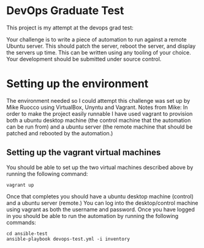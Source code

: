 # DevOps Graduate Test

This project is my attempt at the devops grad test:

Your challenge is to write a piece of automation to run against a remote Ubuntu server. This should patch the server, reboot the server, and display the servers up time. This can be written using any tooling of your choice. Your development should be submitted under source control.

# Setting up the environment
The environment needed so I could attempt this challenge was set up by Mike Ruocco using VirtualBox, Unyntu and Vagrant.
Notes from Mike:
In order to make the project easily runnable I have used vagrant to provision both a ubuntu desktop machine (the control machine that the automation can be run from) and
a ubuntu server (the remote machine that should be patched and rebooted by the automation.) 

## Setting up the vagrant virtual machines

You should be able to set up the two virtual machines described above by running the following command:

```
vagrant up
```

Once that completes you should have a ubuntu desktop machine (control) and a ubuntu server (remote.) You can log into the desktop/control machine using vagrant as both
the username and password. Once you have logged in you should be able to run the automation by running the following commands:

```
cd ansible-test
ansible-playbook devops-test.yml -i inventory
```
